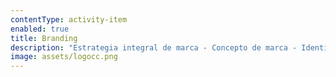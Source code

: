 ```yaml
---
contentType: activity-item
enabled: true
title: Branding
description: "Estrategia integral de marca - Concepto de marca - Identidad visual "
image: assets/logocc.png
---
```

